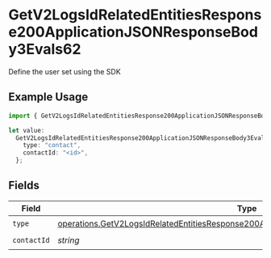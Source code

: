 # GetV2LogsIdRelatedEntitiesResponse200ApplicationJSONResponseBody3Evals62

Define the user set using the SDK

## Example Usage

```typescript
import { GetV2LogsIdRelatedEntitiesResponse200ApplicationJSONResponseBody3Evals62 } from "orq-poc-typescript-multi-env-version/models/operations";

let value:
  GetV2LogsIdRelatedEntitiesResponse200ApplicationJSONResponseBody3Evals62 = {
    type: "contact",
    contactId: "<id>",
  };
```

## Fields

| Field                                                                                                                                                                                              | Type                                                                                                                                                                                               | Required                                                                                                                                                                                           | Description                                                                                                                                                                                        |
| -------------------------------------------------------------------------------------------------------------------------------------------------------------------------------------------------- | -------------------------------------------------------------------------------------------------------------------------------------------------------------------------------------------------- | -------------------------------------------------------------------------------------------------------------------------------------------------------------------------------------------------- | -------------------------------------------------------------------------------------------------------------------------------------------------------------------------------------------------- |
| `type`                                                                                                                                                                                             | [operations.GetV2LogsIdRelatedEntitiesResponse200ApplicationJSONResponseBody3Evals62Type](../../models/operations/getv2logsidrelatedentitiesresponse200applicationjsonresponsebody3evals62type.md) | :heavy_check_mark:                                                                                                                                                                                 | N/A                                                                                                                                                                                                |
| `contactId`                                                                                                                                                                                        | *string*                                                                                                                                                                                           | :heavy_check_mark:                                                                                                                                                                                 | N/A                                                                                                                                                                                                |